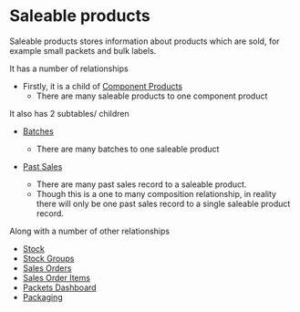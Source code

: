 # Saleable products

Saleable products stores information about products which are sold, for example small packets and bulk labels.

It has a number of relationships

- Firstly, it is a child of [Component Products](componentProds.md)
  - There are many saleable products to one component product

It also has 2 subtables/ children

- [Batches](batches.md)

  - There are many batches to one saleable product

- [Past Sales](pastSales.md)
  - There are many past sales record to a saleable product.
  - Though this is a one to many composition relationship, in reality there will only be one past sales record to a single saleable product record.

Along with a number of other relationships

- [Stock](stock.md)
- [Stock Groups](stockGroups.md)
- [Sales Orders](salesOrders.md)
- [Sales Order Items](salesOrderItems.md)
- [Packets Dashboard](packetsDash.md)
- [Packaging](packaging.md)
